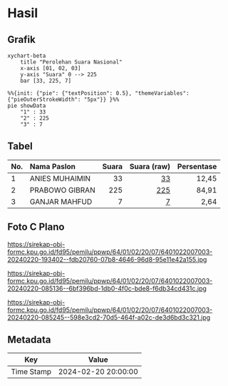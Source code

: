 # Hasil

## Grafik

```mermaid
xychart-beta
    title "Perolehan Suara Nasional"
    x-axis [01, 02, 03]
    y-axis "Suara" 0 --> 225
    bar [33, 225, 7]
```

```mermaid
%%{init: {"pie": {"textPosition": 0.5}, "themeVariables": {"pieOuterStrokeWidth": "5px"}} }%%
pie showData
    "1" : 33
    "2" : 225
    "3" : 7
```

## Tabel

| No. | Nama Paslon    | Suara | Suara (raw) | Persentase |
|:--- |:-------------- | -----:| -----------:| ----------:|
| 1   | ANIES MUHAIMIN | 33    | [33][p-1]   | 12,45      |
| 2   | PRABOWO GIBRAN | 225   | [225][p-2]  | 84,91      |
| 3   | GANJAR MAHFUD  | 7     | [7][p-3]    | 2,64       |


[p-1]: https://github.com/gigit-pemilu/pemilu-2024/blob/main/pilpres/hitung-suara/sub/64-kalimantan-timur/sub/01-paser/sub/02-tanjung-harapan/sub/2007-labuangkallo/sub/003-tps/sub/paslon-1.txt
[p-2]: https://github.com/gigit-pemilu/pemilu-2024/blob/main/pilpres/hitung-suara/sub/64-kalimantan-timur/sub/01-paser/sub/02-tanjung-harapan/sub/2007-labuangkallo/sub/003-tps/sub/paslon-2.txt
[p-3]: https://github.com/gigit-pemilu/pemilu-2024/blob/main/pilpres/hitung-suara/sub/64-kalimantan-timur/sub/01-paser/sub/02-tanjung-harapan/sub/2007-labuangkallo/sub/003-tps/sub/paslon-3.txt

## Foto C Plano

https://sirekap-obj-formc.kpu.go.id/fd95/pemilu/ppwp/64/01/02/20/07/6401022007003-20240220-193402--fdb20760-07b8-4646-96d8-95e11e42a155.jpg

https://sirekap-obj-formc.kpu.go.id/fd95/pemilu/ppwp/64/01/02/20/07/6401022007003-20240220-085136--6bf396bd-1db0-4f0c-bde8-f6db34cd431c.jpg

https://sirekap-obj-formc.kpu.go.id/fd95/pemilu/ppwp/64/01/02/20/07/6401022007003-20240220-085245--598e3cd2-70d5-464f-a02c-de3d6bd3c321.jpg


## Metadata

| Key        | Value               |
| ---------- | ------------------- |
| Time Stamp | 2024-02-20 20:00:00 |



